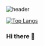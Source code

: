 ![header](https://capsule-render.vercel.app/api?type=wave&color=auto&height=300&section=header&text=하이브리드%20클라우드&fontSize=90&animation=fadeIn)


[![Top Langs](https://github-readme-stats.vercel.app/api/top-langs/?username=leejuwan0079)](https://github.com/leejuwan0079/github-readme-stats)


### Hi there 👋

